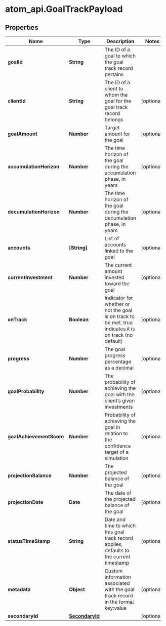 # atom_api.GoalTrackPayload

## Properties
Name | Type | Description | Notes
------------ | ------------- | ------------- | -------------
**goalId** | **String** | The ID of a goal to which the goal track record pertains | 
**clientId** | **String** | The ID of a client to whom the goal for the goal track record belongs | [optional] 
**goalAmount** | **Number** | Target amount for the goal | [optional] 
**accumulationHorizon** | **Number** | The time horizon of the goal during the accumulation phase, in years | [optional] 
**decumulationHorizon** | **Number** | The time horizon of the goal during the decumulation phase, in years | [optional] 
**accounts** | **[String]** | List of accounts linked to the goal | [optional] 
**currentInvestment** | **Number** | The current amount invested toward the goal | [optional] 
**onTrack** | **Boolean** | Indicator for whether or not the goal is on track to be met. true indicates it is on track (no default) | [optional] 
**progress** | **Number** | The goal progress percentage as a decimal | [optional] 
**goalProbability** | **Number** | The probability of achieving the goal with the client’s given investments | [optional] 
**goalAchievementScore** | **Number** | Probability of achieving the goal in relation to the confidence target of a simulation | [optional] 
**projectionBalance** | **Number** | The projected balance of the goal | [optional] 
**projectionDate** | **Date** | The date of the projected balance of the goal | [optional] 
**statusTimeStamp** | **String** | Date and time to which this goal track record applies, defaults to the current timestamp | [optional] 
**metadata** | **Object** | Custom information associated with the goal track record in the format key:value | [optional] 
**secondaryId** | [**SecondaryId**](SecondaryId.md) |  | [optional] 


